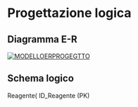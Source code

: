 

# Progettazione logica

## Diagramma E-R

<a href="https://ibb.co/Fq3W4zw"><img src="https://i.ibb.co/XkL4xts/MODELLOERPROGEGTTO.png" alt="MODELLOERPROGEGTTO" border="0"></a>

## Schema logico

Reagente( <insA>ID_Reagente (PK)
<!--stackedit_data:
eyJoaXN0b3J5IjpbLTE5NjgwMDc4Nl19
-->